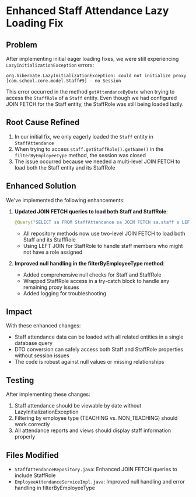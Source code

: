 # Enhanced Staff Attendance Lazy Loading Fix

## Problem

After implementing initial eager loading fixes, we were still experiencing `LazyInitializationException` errors:

```
org.hibernate.LazyInitializationException: could not initialize proxy [com.school.core.model.Staff#9] - no Session
```

This error occurred in the method `getAttendanceByDate` when trying to access the `StaffRole` of a `Staff` entity. Even though we had configured JOIN FETCH for the Staff entity, the StaffRole was still being loaded lazily.

## Root Cause Refined

1. In our initial fix, we only eagerly loaded the `Staff` entity in `StaffAttendance`
2. When trying to access `staff.getStaffRole().getName()` in the `filterByEmployeeType` method, the session was closed
3. The issue occurred because we needed a multi-level JOIN FETCH to load both the Staff entity and its StaffRole

## Enhanced Solution

We've implemented the following enhancements:

1. **Updated JOIN FETCH queries to load both Staff and StaffRole**:
   ```java
   @Query("SELECT sa FROM StaffAttendance sa JOIN FETCH sa.staff s LEFT JOIN FETCH s.staffRole WHERE sa.attendanceDate = :date")
   ```
   - All repository methods now use two-level JOIN FETCH to load both Staff and its StaffRole
   - Using LEFT JOIN for StaffRole to handle staff members who might not have a role assigned

2. **Improved null handling in the filterByEmployeeType method**:
   - Added comprehensive null checks for Staff and StaffRole
   - Wrapped StaffRole access in a try-catch block to handle any remaining proxy issues
   - Added logging for troubleshooting

## Impact

With these enhanced changes:
- Staff attendance data can be loaded with all related entities in a single database query
- DTO conversion can safely access both Staff and StaffRole properties without session issues
- The code is robust against null values or missing relationships

## Testing

After implementing these changes:
1. Staff attendance should be viewable by date without LazyInitializationException
2. Filtering by employee type (TEACHING vs. NON_TEACHING) should work correctly
3. All attendance reports and views should display staff information properly

## Files Modified

- `StaffAttendanceRepository.java`: Enhanced JOIN FETCH queries to include StaffRole
- `EmployeeAttendanceServiceImpl.java`: Improved null handling and error handling in filterByEmployeeType
